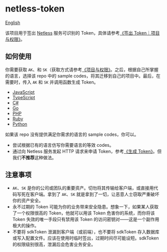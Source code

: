 # netless-token

[English](README-en.md)

该项目用于签出 [Netless](https://netless.link) 服务可识别的 Token，具体请参考[《签出 Token｜项目与权限》](https://developer.netless.link/document-zh/home/project-and-authority#签出-token)。

## 如何使用

你需要获取 ``AK``、和 ``SK``（获取方式请参考[《项目与权限》](https://developer.netless.link/document-zh/home/project-and-authority#签出-token)。之后，根据自己所掌握的语言，选择该 repo 中的 sample codes，将其迁移到自己的项目中。最后，在需要时，传入 ``AK`` 和 ``SK`` 并调用函数生成 Token。

- [JavaScript](/Node/JavaScript)
- [TypeScript](/Node/TypeScript)
- [C#](/csharp)
- [Go](/golang)
- [PHP](/php)
- [Ruby](/ruby)
- [Python](/python)

如果该 repo 没有提供满足你需求的语言的 sample codes，你可以。

- 尝试根据已有的语言仿写你需要语言的等效 codes。
- 通过向 Netless 服务发起 HTTP 请求来申请 Token，参考[《生成 Token》](https://developer.netless.link/server-zh/home/server-token)。但我们**不推荐**这种做法。

## 注意事项

- ``AK``、``SK`` 是你的公司或团队的重要资产。切勿将其传输给客户端，或直接用代码写死在客户端。拿到了 ``AK``、``SK`` 就是拿到了一切，让恶意人士窃取严重破坏你的资产安全。
- 永不过期的 Token 可能为你的业务带来安全隐患。想象一下，如果某人获取了一个权限很高的 Token，他就可以用该 Token 危害你的系统，而你将该 Token 失效的唯一手段只有禁用该 Token 的访问密钥对——这是一个副作用极大的操作。
- 不要将 sdkToken 泄漏到客户端（或前端），也不要将 sdkToken 存入数据库或写入配置文件。应该在使用时临时签出，过期时间尽可能设短。sdkToken 的权限级别很高，泄漏后会危害业务安全。

